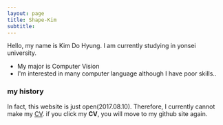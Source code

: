 ```yaml
---
layout: page
title: Shape-Kim
subtitle: 
---
```


Hello, my name is Kim Do Hyung. I am currently studying in yonsei university.

- My major is Computer Vision
- I'm interested in many computer language although I have poor skills..



### my history

In fact, this website is just open(2017.08.10). Therefore, I currently cannot make my [CV](http://shape-kim.github.io). if you click my **CV**, you will move to my github site again.
